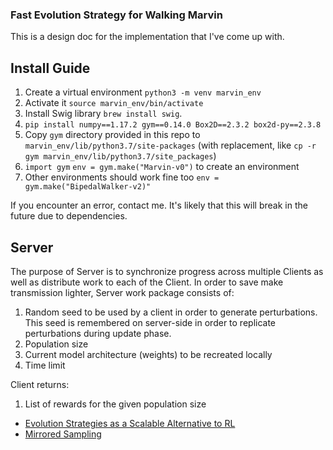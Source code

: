 ### Fast Evolution Strategy for Walking Marvin

This is a design doc for the implementation that I've come up with.

## Install Guide

1. Create a virtual environment `python3 -m venv marvin_env`
2. Activate it `source marvin_env/bin/activate`
3. Install Swig library `brew install swig`.
4. `pip install numpy==1.17.2 gym==0.14.0 Box2D==2.3.2 box2d-py==2.3.8`
5. Copy `gym` directory provided in this repo to `marvin_env/lib/python3.7/site-packages` (with replacement, like `cp -r gym marvin_env/lib/python3.7/site_packages`)
6. `import gym`
   `env = gym.make("Marvin-v0")` to create an environment
7. Other environments should work fine too `env = gym.make("BipedalWalker-v2)"`

If you encounter an error, contact me. It's likely that this will break in the future due to dependencies.

## Server

The purpose of Server is to synchronize progress across multiple Clients as well as distribute work to each of the Client.
In order to save make transmission lighter, Server work package consists of:
1. Random seed to be used by a client in order to generate perturbations. This seed is remembered on server-side in order to replicate
   perturbations during update phase.
2. Population size
3. Current model architecture (weights) to be recreated locally
4. Time limit

Client returns:
1. List of rewards for the given population size

* [Evolution Strategies as a Scalable Alternative to RL](https://openai.com/blog/evolution-strategies/)
* [Mirrored Sampling](https://hal.inria.fr/inria-00530202v2/document)